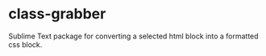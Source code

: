 # class-grabber
Sublime Text package for converting a selected html block into a formatted css block.
